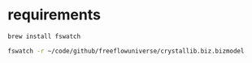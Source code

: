 
# requirements

```bash
brew install fswatch

fswatch -r ~/code/github/freeflowuniverse/crystallib.biz.bizmodel
```